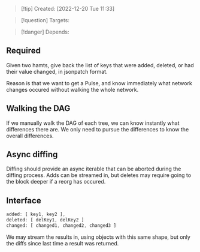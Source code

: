
>[!tip] Created: [2022-12-20 Tue 11:33]

>[!question] Targets: 

>[!danger] Depends: 

## Required
Given two hamts, give back the list of keys that were added, deleted, or had their value changed, in jsonpatch format.

Reason is that we want to get a Pulse, and know immediately what network changes occured without walking the whole network.

## Walking the DAG
If we manually walk the DAG of each tree, we can know instantly what differences there are.  We only need to pursue the differences to know the overall differences.

## Async diffing
Diffing should provide an async iterable that can be aborted during the diffing process.
Adds can be streamed in, but deletes may require going to the block deeper if a reorg has occured.

## Interface
```js
added: [ key1, key2 ],
deleted: [ delKey1, delKey2 ]
changed: [ changed1, changed2, changed3 ]
```
We may stream the results in, using objects with this same shape, but only the diffs since last time a result was returned.